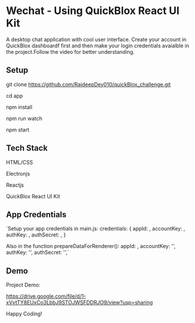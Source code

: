 # Wechat - Using QuickBlox React UI Kit
A desktop chat application with cool user interface. Create your account in QuickBlox dashboardf first and then make your login credentials avaialble in the project.Follow the video for better understanding.

## Setup
 git clone https://github.com/RajdeepDey010/quickBlox_challenge.git

 cd app

 npm install

 npm run watch

 npm start

## Tech Stack
 HTML/CSS

 Electronjs

 Reactjs

 QuickBlox React UI Kit

 ## App Credentials
 `Setup your app credentials in main.js:
 credentials: 
    {
        appId: ,
        accountKey: ,
        authKey: ,
        authSecret: ,
    }
 
 Also in the function prepareDataForRenderer():
 appId: ,
 accountKey: '',
 authKey: '',
 authSecret: '',`

## Demo
 Project Demo: 
 
 https://drive.google.com/file/d/1-xVvtTY8EUxCo3LbbJ9STOJWSFDDRJO9/view?usp=sharing

Happy Coding!